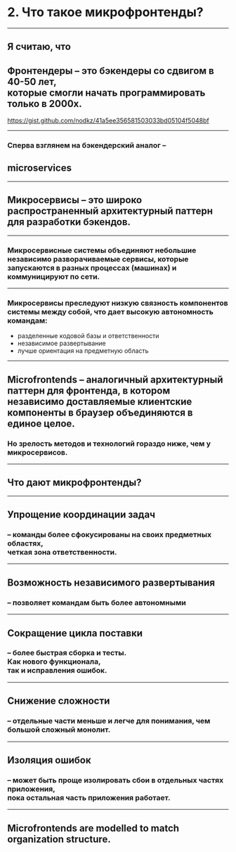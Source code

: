 # 2. Что такое микрофронтенды?

-----

## Я считаю, что <!-- .element: class="gray" -->

## Фронтендеры – это бэкендеры со сдвигом в 40-50 лет, <br/>которые смогли начать программировать только в 2000х.

<https://gist.github.com/nodkz/41a5ee356581503033bd05104f5048bf>

-----

### Сперва взглянем на бэкендерский аналог –

## microservices <!-- .element: class="green" -->

-----

## Микросервисы – это широко распространенный архитектурный паттерн для разработки бэкендов. <!-- .element: class="green" -->

-----

### Микросервисные системы объединяют небольшие независимо разворачиваемые сервисы, которые запускаются в разных процессах (машинах) и коммуницируют по сети.

-----

### Микросервисы преследуют низкую связность компонентов системы между собой, что дает высокую автономность командам:

- разделенные кодовой базы и ответственности
- независимое развертывание
- лучше ориентация на предметную область

-----

## Microfrontends – аналогичный архитектурный паттерн для фронтенда, в котором независимо доставляемые клиентские компоненты в браузер объединяются в единое целое.
  
### Но зрелость методов и технологий гораздо ниже, чем у микросервисов. <!-- .element: class="fragment orange" -->

-----

## Что дают микрофронтенды? <!-- .element: class="orange" -->

-----

## Упрощение координации задач <!-- .element: class="green" -->

### – команды более сфокусированы на своих предметных областях, <br/>четкая зона ответственности.

-----

## Возможность независимого развертывания <!-- .element: class="green" -->

### – позволяет командам быть более автономными

-----

## Сокращение цикла поставки <!-- .element: class="green" -->

### – более быстрая сборка и тесты. <br/>Как нового функционала, <br/>так и исправления ошибок.

-----

## Снижение сложности <!-- .element: class="green" -->

### – отдельные части меньше и легче для понимания, чем большой сложный монолит.

-----

## Изоляция ошибок <!-- .element: class="green" -->

### – может быть проще изолировать сбои в отдельных частях приложения, <br/>пока остальная часть приложения работает.

-----

## Microfrontends are modelled to match organization structure. <!-- .element: class="green" -->
